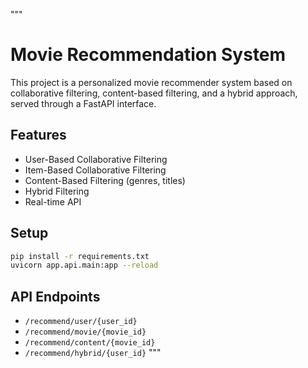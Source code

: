 """
# Movie Recommendation System

This project is a personalized movie recommender system based on collaborative filtering, content-based filtering, and a hybrid approach, served through a FastAPI interface.

## Features
- User-Based Collaborative Filtering
- Item-Based Collaborative Filtering
- Content-Based Filtering (genres, titles)
- Hybrid Filtering
- Real-time API

## Setup
```bash
pip install -r requirements.txt
uvicorn app.api.main:app --reload
```

## API Endpoints
- `/recommend/user/{user_id}`
- `/recommend/movie/{movie_id}`
- `/recommend/content/{movie_id}`
- `/recommend/hybrid/{user_id}`
"""